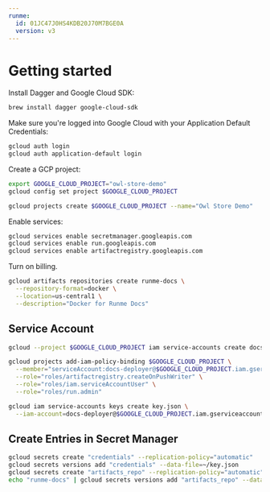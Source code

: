 ```yaml
---
runme:
  id: 01JC47J0HS4KDB20J70M7BGE0A
  version: v3
---
```


# Getting started

Install Dagger and Google Cloud SDK:

```sh {"id":"01JC47JGZPDTZG7X7CGA75D7QK"}
brew install dagger google-cloud-sdk
```

Make sure you're logged into Google Cloud with your Application Default Credentials:

```sh {"id":"01JC47MNQCKFNSSQV97TD0672J"}
gcloud auth login
gcloud auth application-default login
```

Create a GCP project:

```sh {"id":"01JC47QPFTXMTRW8BDYJZYZXQE"}
export GOOGLE_CLOUD_PROJECT="owl-store-demo"
gcloud config set project $GOOGLE_CLOUD_PROJECT
```

```sh {"id":"01JC48855QXF9FJZ212BQNXZMV"}
gcloud projects create $GOOGLE_CLOUD_PROJECT --name="Owl Store Demo"
```

Enable services:

```sh {"id":"01JC47RW6PY49XZ8TYNGNYHF7G"}
gcloud services enable secretmanager.googleapis.com
gcloud services enable run.googleapis.com
gcloud services enable artifactregistry.googleapis.com
```

Turn on billing.

```sh {"id":"01JC48EH8JP9AHJEPCET8R18CJ"}
gcloud artifacts repositories create runme-docs \
  --repository-format=docker \
  --location=us-central1 \
  --description="Docker for Runme Docs"
```

## Service Account

```sh {"id":"01JC47ZG7CMCZYFK9JEXS1HXDE"}
gcloud --project $GOOGLE_CLOUD_PROJECT iam service-accounts create docs-deployer --display-name="Account to deploy docs"
```

```sh {"id":"01JC481SQRND9M871G6ZQM4X8Q"}
gcloud projects add-iam-policy-binding $GOOGLE_CLOUD_PROJECT \
  --member="serviceAccount:docs-deployer@$GOOGLE_CLOUD_PROJECT.iam.gserviceaccount.com" \
  --role="roles/artifactregistry.createOnPushWriter" \
  --role="roles/iam.serviceAccountUser" \
  --role="roles/run.admin"
```

```sh {"id":"01JC48PAAYQ7KW56WADZV5F7MQ"}
gcloud iam service-accounts keys create key.json \
  --iam-account=docs-deployer@$GOOGLE_CLOUD_PROJECT.iam.gserviceaccount.com
```

## Create Entries in Secret Manager

```sh {"id":"01JC48Q5C34FBCHQX9R01ED9R5"}
gcloud secrets create "credentials" --replication-policy="automatic"
gcloud secrets versions add "credentials" --data-file=~/key.json
gcloud secrets create "artifacts_repo" --replication-policy="automatic"
echo "runme-docs" | gcloud secrets versions add "artifacts_repo" --data-file=-
```